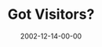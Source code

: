---
layout: message
category: message
series: "Got Christmas?"
title: "Got Visitors?"
date: 2002-12-14-00-00
message_id: 251
sc-permalink-url: "http://soundcloud.com/crdschurch/got-visitors"
audio: "http://s3.amazonaws.com/crossroads-media/messages/audio/Got%20Visitors%20Dec14.mp3"
audio-duration: "37:46"
tag: 
 - christmas
 - jesus
 - mary
 - shepherd
 - magi
 - wise-men
 - joseph
 - tome
explicit: false
---